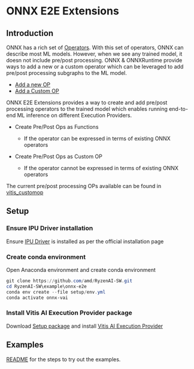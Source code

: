 # ONNX E2E Extensions

## Introduction

ONNX has a rich set of [Operators](https://onnx.ai/onnx/operators/index.html). With this set of operators,
ONNX can describe most ML models. However, when we see any trained model, it doesn not include pre/post processing.
ONNX & ONNXRuntime provide ways to add a new or a custom operator which can be leveraged to add pre/post processing
subgraphs to the ML model.

- [Add a new OP](https://onnx.ai/onnx/repo-docs/AddNewOp.html#adding-new-operator-or-function-to-onnx)
- [Add a Custom OP](https://onnxruntime.ai/docs/extensions/add-op.html)

ONNX E2E Extensions provides a way to create and add pre/post processing operators to the trained model which
enables running end-to-end ML inference on different Execution Providers.

- Create Pre/Post Ops as Functions
  - If the operator can be expressed in terms of existing ONNX operators

- Create Pre/Post Ops as Custom OP
  - If the operator cannot be expressed in terms of existing ONNX operators

The current pre/post processing OPs available can be found in [vitis_customop](./vitis_customop)

## Setup

### Ensure IPU Driver installation

Ensure [IPU Driver](https://ryzenai.docs.amd.com/en/latest/inst.html) is installed as per the official installation page

### Create conda environment

Open Anaconda environment and create conda environment

```powershell
git clone https://github.com/amd/RyzenAI-SW.git
cd RyzenAI-SW\example\onnx-e2e
conda env create --file setup/env.yml
conda activate onnx-vai
```

### Install Vitis AI Execution Provider package

Download [Setup package](https://ryzenai.docs.amd.com/en/latest/manual_installation.html) and install [Vitis AI Execution Provider](https://ryzenai.docs.amd.com/en/latest/manual_installation.html#install-vitis-ai-execution-provider)


## Examples

[README](examples/README.md) for the steps to try out the examples.
